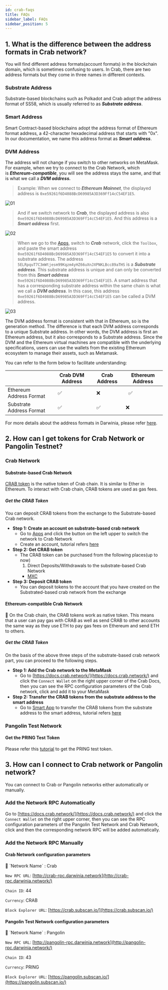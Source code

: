 ```yaml
---
id: crab-faqs
title: FAQs
sidebar_label: FAQs
sidebar_position: 5
---
```


## 1. What is the difference between the address formats in Crab network?

You will find different address formats(account formats) in the blockchain domain, which is sometimes confusing to users. In Crab, there are two address formats but they come in three names in different contexts.

### Substrate Address

Substrate-based blockchains such as Polkadot and Crab adopt the address format of SS58, which is usually referred to as ***Substrate address***.

### Smart Address

Smart Contract-based blockchains adopt the address format of Ethereum format address, a 42-character hexadecimal address that starts with "0x". In our documentation, we name this address format as ***Smart address***.

### DVM Address

The address will not change if you switch to other networks on MetaMask. For example, when we try to connect to the Crab Network, which is ***Ethereum-compatible***, you will see the address stays the same, and that is what we call a ***DVM address.*** 

> Example: When we connect to ***Ethereum Mainnet***, the displayed address is `0xe59261f6D4088BcD69985A3D369Ff14cC54EF1E5`.
> 

![01](../assets/crab-network/crab-faqs-address-format-01.png)

> And if we switch network to ***Crab***, the displayed address is also `0xe59261f6D4088BcD69985A3D369Ff14cC54EF1E5`. And this address is a ***Smart address*** first.
> 

![02](../assets/crab-network/crab-faqs-address-format-02.png)

> When we go to the [Apps](https://apps.darwinia.network/#/toolbox/dvmaddress), switch to ***Crab*** network, click the `Toolbox`, and paste the smart address `0xe59261f6D4088BcD69985A3D369Ff14cC54EF1E5` to convert it into a substrate address. 
The address `5ELRpquT7C3mWtjesm99Kqzm4yHZ66uXnJXPNKLBcc89aTHS` is a ***Substrate address***. This substrate address is unique and can only be converted from this ***Smart address*** `0xe59261f6D4088BcD69985A3D369Ff14cC54EF1E5`. A smart address that has a corresponding substrate address within the same chain is what we call a ***DVM address***. In this case, this address `0xe59261f6D4088BcD69985A3D369Ff14cC54EF1E5` can be called a DVM address.
> 

![03](../assets/crab-network/crab-faqs-address-format-03.png)

The DVM address format is consistent with that in Ethereum, so is the generation method. The difference is that each DVM address corresponds to a unique Substrate address. In other words, the DVM address is first an Ethereum address, but it also corresponds to a Substrate address. Since the DVM and the Ethereum virtual machines are compatible with the underlying specifications, users can use the wallets from the existing Ethereum ecosystem to manage their assets, such as Metamask. 

You can refer to the form below to facilitate understanding:

|  | Crab DVM Address | Crab Address  | Ethereum Address |
| --- | --- | --- | --- |
| Ethereum Address Format |               ✅ |            ❌ |                ✅ |
| Substrate Address Format |               ✅ |            ✅ |                ❌ |

For more details about the address formats in Darwinia, please refer [here](https://darwinianetwork.medium.com/build-on-darwinia-2-1-address-formats-in-darwinia-e964cc91fccc).

## 2. How can I get tokens for Crab Network or Pangolin Testnet? 

### Crab Network

#### Substrate-based Crab Network

[CRAB token](https://crab.subscan.io/) is the native token of Crab chain. It is similar to Ether in Ethereum. To interact with Crab chain, CRAB tokens are used as gas fees.

##### Get the CRAB Token

You can deposit CRAB tokens from the exchange to the Substrate-based Crab network.

- **Step 1: Create an account on substrate-based crab network**
    - Go to [Apps](https://apps.darwinia.network/#/account) and click the button on the left upper to switch the network to Crab Network
    - Create an account, tutorial refers [here](https://docs.darwinia.network/tutorials/quick-start-account)
- **Step 2: Get CRAB token**
    - The CRAB token can be purchased from the following places(up to now)
        1. Direct Deposits/Withdrawals to the substrate-based Crab Network 
        - [MXC](https://www.mexc.com/)
- **Step 3: Deposit CRAB token**
    - You can deposit tokens to the account that you have created on the Substrated-based crab network from the exchange

#### Ethereum-compatible Crab Network

<aside>
📌 On the Crab chain, the CRAB tokens work as native token. This means that a user can pay gas with CRAB as well as send CRAB to other accounts the same way as they use ETH to pay gas fees on Ethereum and send ETH to others.

</aside>

##### Get the CRAB Token

On the basis of the above three steps of the substrate-based crab network part, you can proceed to the following steps.

- **Step 1: Add the Crab network to the MetaMask**
    - Go to [https://docs.crab.network/](https://docs.crab.network/) and click the `Connect Wallet` on the right upper corner of the Crab Docs, then you can see the RPC configuration parameters of the Crab network, click and add it to your MetaMask
- **Step 2: Transfer the CRAB tokens from the substrate address to the smart address**
    - Go to [Smart App](https://smart.darwinia.network/#f%3Dsmart) to transfer the CRAB tokens from the substrate address to the smart address, tutorial refers [here](https://darwinianetwork.medium.com/using-darwinia-tools-3-3-smart-app-user-guide-c029db71102e)

### Pangolin Test Network

#### Get the PRING Test Token

Please refer this [tutorial](https://docs.crab.network/builders/get-started/darwinia-pangolin#pangolin-faucet-official) to get the PRING test token.

## 3. How can I connect to Crab network or Pangolin network?

You can connect to Crab or Pangolin networks either automatically or manually. 

### Add the Network RPC Automatically

Go to [https://docs.crab.network/](https://docs.crab.network/) and click the `Connect Wallet` on the right upper corner, then you can see the RPC configuration parameters of the Pangolin Test Network and Crab Network, click and then the corresponding network RPC will be added automatically.

### Add the Network RPC Manually

#### Crab Network configuration parameters

<aside>
📌 `Network Name` : Crab

`New RPC URL`: [http://crab-rpc.darwinia.network](http://crab-rpc.darwinia.network/)

`Chain ID`: 44

`Currency`: CRAB

`Block Explorer URL`: [https://crab.subscan.io/](https://crab.subscan.io/)

</aside>

#### Pangolin Test Network configuration parameters

<aside>
📌 `Network Name` : Pangolin

`New RPC URL`: [http://pangolin-rpc.darwinia.network](http://pangolin-rpc.darwinia.network/)

`Chain ID`: 43

`Currency`: PRING

`Block Explorer URL`: [https://pangolin.subscan.io/](https://pangolin.subscan.io/)

</aside>